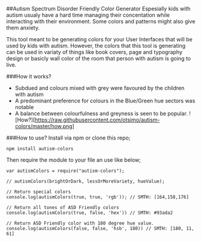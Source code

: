 ##Autism Spectrum Disorder Friendly Color Generator
Espesially kids with autism usualy have a hard time managing their concentation while interacting with their environment. Some colors and patterns might also give them anxiety.

This tool meant to be generating colors for your User Interfaces that will be used by kids with autism. However, the colors that this tool is generating can be used in variaty of things like book covers, page and typography design or basicly wall color of the room that person with autism is going to live.

###How it works?
- Subdued and colours mixed with grey were favoured by the children with autism
- A predominant preference for colours in the Blue/Green hue sectors was notable
- A balance between colourfulness and greyness is seen to be popular.
![How?][https://raw.githubusercontent.com/otsimo/autism-colors/master/how.png]

###How to use?
Install via npm or clone this repo;

~~~
npm install autism-colors
~~~

Then require the module to your file an use like below;

~~~JS
var autismColors = require("autism-colors");

// autismColors(brightOrDark, lessOrMoreVariety, hueValue);

// Return special colors
console.log(autismColors(true, true, 'rgb')); // SMTH: [164,158,176]

// Return all tones of ASD Friendly colors
console.log(autismColors(true, false, 'hex')) // SMTH: #93ada2

// Return ASD Friendly color with 180 degree hue value.
console.log(autismColors(false, false, 'hsb', 180)) // SMTH: [180, 11, 61]

~~~
